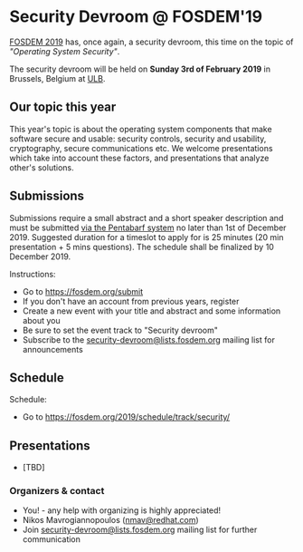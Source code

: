 # Security Devroom @ FOSDEM'19

[FOSDEM 2019](https://fosdem.org/2019/) has, once again, a security devroom, this time on the topic of _"Operating System Security"_. 

The security devroom will be held on **Sunday 3rd of February 2019** in Brussels, Belgium at [ULB](http://www.ulb.ac.be/).

## Our topic this year

This year's topic is about the operating system components that make
software secure and usable: security controls, security and usability,
cryptography, secure communications etc. We welcome presentations which
take into account these factors, and presentations that analyze other's
solutions.

## Submissions

Submissions require a small abstract and a short speaker description
and must be submitted [via the Pentabarf system](https://penta.fosdem.org/submission/FOSDEM19)
no later than 1st of December 2019. Suggested duration for a timeslot to apply for is 25
minutes (20 min presentation + 5 mins questions). The schedule shall
be finalized by 10 December 2019.

Instructions:

  * Go to https://fosdem.org/submit
  * If you don't have an account from previous years, register
  * Create a new event with your title and abstract and some information about you
  * Be sure to set the event track to "Security devroom"
  * Subscribe to the [security-devroom@lists.fosdem.org](https://lists.fosdem.org/listinfo/security-devroom) mailing list for announcements

## Schedule

Schedule:

  - Go to https://fosdem.org/2019/schedule/track/security/

## Presentations

* [TBD]

### Organizers & contact

  * You! - any help with organizing is highly appreciated!
  * Nikos Mavrogiannopoulos (nmav@redhat.com)
  * Join [security-devroom@lists.fosdem.org](https://lists.fosdem.org/listinfo/security-devroom) mailing list for further communication


